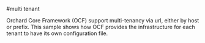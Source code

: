 #multi tenant

Orchard Core Framework (OCF) support multi-tenancy via url, either by host or prefix. This sample shows how OCF provides the infrastructure for each tenant to have its own configuration file.